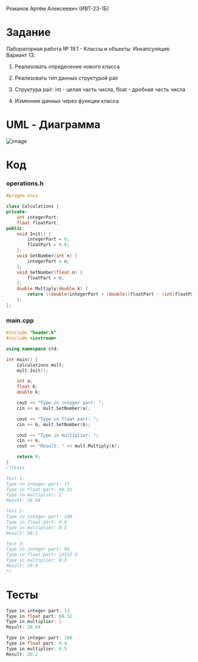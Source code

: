 Романов Артём Алексеевич (ИВТ-23-1Б)

# Задание

Лабораторная работа № 19.1 - Классы и объекты. Инкапсуляция. Вариант 13.

1. Реализовать определение нового класса

2. Реализовать тип данных структурой pair

3. Структура pair: int - целая часть числа, float - дробная часть числа

4. Изменние данных через функции класса

# UML - Диаграмма
![image](https://github.com/Wingoush/LABS_PSTU_2023/assets/147124195/66644f07-8dcc-4f89-b79b-afe8ae01a80f)

# Код

### operations.h

```cpp
#pragma once

class Calculations {
private:
	int integerPart;
	float floatPart;
public:
	void Init() {
		integerPart = 0;
		floatPart = 0.0;
	};
	void SetNumber(int n) {
		integerPart = n;
	};
	void SetNumber(float n) {
		floatPart = n;
	};
	double Multiply(double k) {
		return ((double)integerPart + (double)(floatPart - (int)floatPart)) * k;
	};
};

```

### main.cpp

```cpp
#include "header.h"
#include <iostream>

using namespace std;

int main() {
	Calculations mult;
	mult.Init();

	int a;
	float b;
	double k;

	cout << "Type in integer part: ";
	cin >> a; mult.SetNumber(a);

	cout << "Type in float part: ";
	cin >> b; mult.SetNumber(b);

	cout << "Type in multiplier: ";
	cin >> k;
	cout << "Result: " << mult.Multiply(k);

	return 0;
}
/*Tests

Test 1:
Type in integer part: 13
Type in float part: 60.32
Type in multiplier: 2
Result: 26.64

Test 2:
Type in integer part: 100
Type in float part: 0.4
Type in multiplier: 0.5
Result: 50.2

Test 3:
Type in integer part: 66
Type in float part: 12512.0
Type in multiplier: 0.3
Result: 19.8
*/
```

# Тесты

```cpp
Type in integer part: 13
Type in float part: 60.32
Type in multiplier: 2
Result: 26.64
```

```cpp
Type in integer part: 100
Type in float part: 0.4
Type in multiplier: 0.5
Result: 50.2
```

```cpp

```
